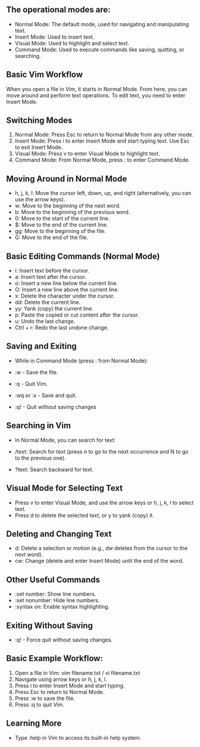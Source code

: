 ## The operational modes are:
- Normal Mode: The default mode, used for navigating and manipulating text.
- Insert Mode: Used to insert text.
- Visual Mode: Used to highlight and select text.
- Command Mode: Used to execute commands like saving, quitting, or searching.

## Basic Vim Workflow
When you open a file in Vim, it starts in Normal Mode. From here, you can move around and perform text operations. To edit text, you need to enter Insert Mode.

## Switching Modes
1. Normal Mode: Press Esc to return to Normal Mode from any other mode.
2. Insert Mode: Press i to enter Insert Mode and start typing text. Use Esc to exit Insert Mode.
3. Visual Mode: Press v to enter Visual Mode to highlight text.
4. Command Mode: From Normal Mode, press : to enter Command Mode.

## Moving Around in Normal Mode
- h, j, k, l: Move the cursor left, down, up, and right (alternatively, you can use the arrow keys).
- w: Move to the beginning of the next word.
- b: Move to the beginning of the previous word.
- 0: Move to the start of the current line.
- $: Move to the end of the current line.
- gg: Move to the beginning of the file.
- G: Move to the end of the file.

## Basic Editing Commands (Normal Mode)
- i: Insert text before the cursor.
- a: Insert text after the cursor.
- o: Insert a new line below the current line.
- O: Insert a new line above the current line.
- x: Delete the character under the cursor.
- dd: Delete the current line.
- yy: Yank (copy) the current line.
- p: Paste the copied or cut content after the cursor.
- u: Undo the last change.
- Ctrl + r: Redo the last undone change.

##  Saving and Exiting
- While in Command Mode (press : from Normal Mode):

- :w - Save the file.
- :q - Quit Vim.
- :wq or :x - Save and quit.
- :q! - Quit without saving changes

## Searching in Vim
- In Normal Mode, you can search for text:

- /text: Search for text (press n to go to the next occurrence and N to go to the previous one).
- ?text: Search backward for text.

## Visual Mode for Selecting Text
- Press v to enter Visual Mode, and use the arrow keys or h, j, k, l to select text.
- Press d to delete the selected text, or y to yank (copy) it.

##  Deleting and Changing Text
- d: Delete a selection or motion (e.g., dw deletes from the cursor to the next word).
- cw: Change (delete and enter Insert Mode) until the end of the word.

## Other Useful Commands
- :set number: Show line numbers.
- :set nonumber: Hide line numbers.
- :syntax on: Enable syntax highlighting.

## Exiting Without Saving
- :q! - Force quit without saving changes.

## Basic Example Workflow:
1. Open a file in Vim: vim filename.txt / vi filename.txt
2. Navigate using arrow keys or h, j, k, l.
3. Press i to enter Insert Mode and start typing.
4. Press Esc to return to Normal Mode.
5. Press :w to save the file.
6. Press :q to quit Vim.

## Learning More
- Type :help in Vim to access its built-in help system.
